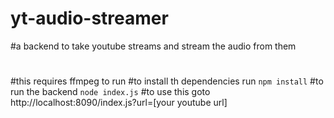 # yt-audio-streamer
#a backend to take youtube streams and stream the audio from them
#
#this requires ffmpeg to run
#to install th dependencies run <code>npm install</code> 
#to run the backend <code>node index.js</code> 
#to use this goto http://localhost:8090/index.js?url=[your youtube url]

